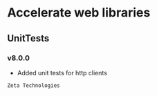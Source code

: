 # Accelerate web libraries
## UnitTests
### v8.0.0

- Added unit tests for http clients

```
Zeta Technologies
```